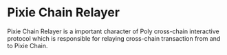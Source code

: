 # Pixie Chain Relayer

Pixie Chain Relayer is a important character of Poly cross-chain interactive protocol which is responsible for relaying cross-chain transaction from and to Pixie Chain.

